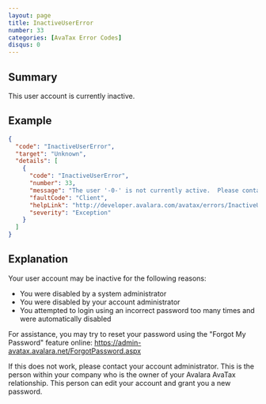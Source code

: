 ```yaml
---
layout: page
title: InactiveUserError
number: 33
categories: [AvaTax Error Codes]
disqus: 0
---
```


## Summary

This user account is currently inactive.

## Example

```json
{
  "code": "InactiveUserError",
  "target": "Unknown",
  "details": [
    {
      "code": "InactiveUserError",
      "number": 33,
      "message": "The user '-0-' is not currently active.  Please contact your customer account manager to reactivate this user.",
      "faultCode": "Client",
      "helpLink": "http://developer.avalara.com/avatax/errors/InactiveUserError",
      "severity": "Exception"
    }
  ]
}
```

## Explanation

Your user account may be inactive for the following reasons:

<ul class="normal">
<li>You were disabled by a system administrator</li>
<li>You were disabled by your account administrator</li>
<li>You attempted to login using an incorrect password too many times and were automatically disabled</li>
</ul>

For assistance, you may try to reset your password using the "Forgot My Password" feature online: <a href="https://admin-avatax.avalara.net/ForgotPassword.aspx">https://admin-avatax.avalara.net/ForgotPassword.aspx</a>

If this does not work, please contact your account administrator.  This is the person within your company who is the owner of your Avalara AvaTax relationship.  This person can edit your account and grant you a new password.
